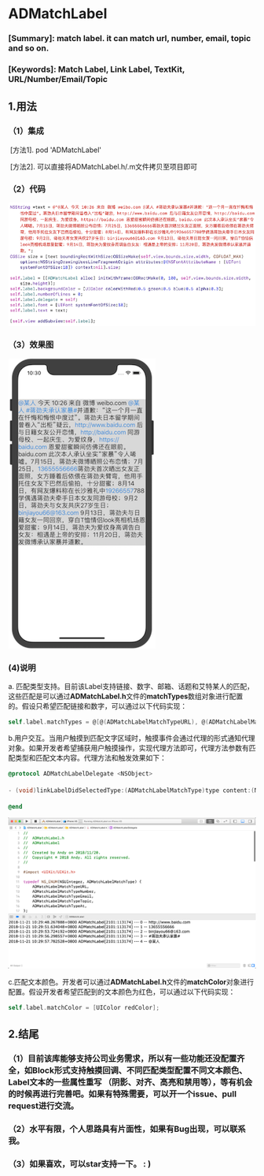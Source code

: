 # ADMatchLabel
### [Summary]: match label. it can match url, number, email, topic and so on.

### [Keywords]: Match Label, Link Label, TextKit, URL/Number/Email/Topic



## 1.用法

### （1）集成

​	[方法1]. pod 'ADMatchLabel'

​	[方法2]. 可以直接将ADMatchLabel.h/.m文件拷贝至项目即可

### （2）代码

![003](Resource/003.png)

### （3）效果图

![001](Resource/001.png)

### (4)说明

a. 匹配类型支持。目前该Label支持链接、数字、邮箱、话题和艾特某人的匹配，这些匹配是可以通过**ADMatchLabel.h**文件的**matchTypes**数组对象进行配置的。假设只希望匹配链接和数字，可以通过以下代码实现：

```objective-c
self.label.matchTypes = @[@(ADMatchLabelMatchTypeURL), @(ADMatchLabelMatchTypeNumber)];
```

b.用户交互。当用户触摸到匹配文字区域时，触摸事件会通过代理的形式通知代理对象。如果开发者希望捕获用户触摸操作，实现代理方法即可，代理方法参数有匹配类型和匹配文本内容。代理方法和触发效果如下：

```objective-c
@protocol ADMatchLabelDelegate <NSObject>

- (void)linkLabelDidSelectedType:(ADMatchLabelMatchType)type content:(NSString *)content;

@end
```

![002](Resource/002.png)

c.匹配文本颜色。开发者可以通过**ADMatchLabel.h**文件的**matchColor**对象进行配置。假设开发者希望匹配到的文本颜色为红色，可以通过以下代码实现：

```objective-c
self.label.matchColor = [UIColor redColor];
```

## 2.结尾

### （1）目前该库能够支持公司业务需求，所以有一些功能还没配置齐全，如Block形式支持触摸回调、不同匹配类型配置不同文本颜色、Label文本的一些属性重写 （阴影、对齐、高亮和禁用等），等有机会的时候再进行完善吧。如果有特殊需要，可以开一个issue、pull request进行交流。

### （2）水平有限，个人思路具有片面性，如果有Bug出现，可以联系我。

### （3）如果喜欢，可以star支持一下。 : ) 

